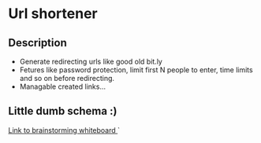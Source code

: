 # Url shortener
## Description
* Generate redirecting urls like good old bit.ly
* Fetures like password protection, limit first N people to enter, time limits and so on before redirecting.
* Managable created links...
## Little dumb schema :)
<a href="https://miro.com/app/board/uXjVPjL4uDU=/?share_link_id=465643566061"> Link to brainstorming whiteboard </a>`